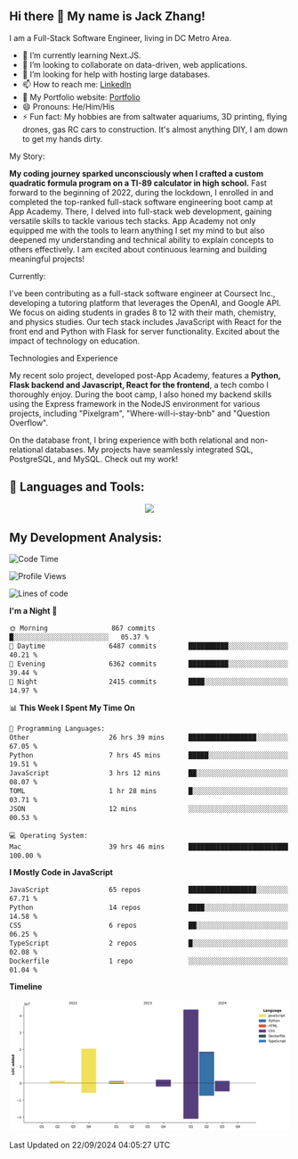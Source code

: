 
## Hi there 👋 My name is Jack Zhang!
I am a Full-Stack Software Engineer, living in DC Metro Area.

* 🌱 I’m currently learning Next.JS.
* 👯 I’m looking to collaborate on data-driven, web applications.
* 🤔 I’m looking for help with hosting large databases.
* 📫 How to reach me: [LinkedIn](https://www.linkedin.com/in/jack-zhang-1ba90929/)
* 🔭 My Portfolio website: [Portfolio](https://www.jackzhang.io)
* 😄 Pronouns: He/Him/His
* ⚡ Fun fact: My hobbies are from saltwater aquariums, 3D printing, flying drones, gas RC cars to construction. It's almost anything DIY, I am down to get my hands dirty.

My Story:

**My coding journey sparked unconsciously when I crafted a custom quadratic formula program on a TI-89 calculator in high school.** Fast forward to the beginning of 2022, during the lockdown, I enrolled in and completed the top-ranked full-stack software engineering boot camp at App Academy. There, I delved into full-stack web development, gaining versatile skills to tackle various tech stacks. App Academy not only equipped me with the tools to learn anything I set my mind to but also deepened my understanding and technical ability to explain concepts to others effectively. I am excited about continuous learning and building meaningful projects!

Currently:

I've been contributing as a full-stack software engineer at Coursect Inc., developing a tutoring platform that leverages the OpenAI, and Google API. We focus on aiding students in grades 8 to 12 with their math, chemistry, and physics studies. Our tech stack includes JavaScript with React for the front end and Python with Flask for server functionality. Excited about the impact of technology on education.

Technologies and Experience

My recent solo project, developed post-App Academy, features a **Python, Flask backend and Javascript, React for the frontend**, a tech combo I thoroughly enjoy. During the boot camp, I also honed my backend skills using the Express framework in the NodeJS environment for various projects, including "Pixelgram",  "Where-will-i-stay-bnb" and "Question Overflow".

On the database front, I bring experience with both relational and non-relational databases. My projects have seamlessly integrated SQL, PostgreSQL, and MySQL. Check out my work!


## 🧰 Languages and Tools:
<p align="center">
  <a href="https://skillicons.dev">
    <img src="https://skillicons.dev/icons?i=js,py,react,redux,html,css,flask,sequelize,express,npm,sqlite,postgres,github,postman,docker,nextjs,tailwind,gcp,ai" />
  </a>
</p>


## My Development Analysis:
<!--START_SECTION:waka-->
![Code Time](http://img.shields.io/badge/Code%20Time-966%20hrs%2053%20mins-blue)

![Profile Views](http://img.shields.io/badge/Profile%20Views-244-blue)

![Lines of code](https://img.shields.io/badge/From%20Hello%20World%20I%27ve%20Written-88.8%20million%20lines%20of%20code-blue)

**I'm a Night 🦉** 

```text
🌞 Morning                867 commits         █░░░░░░░░░░░░░░░░░░░░░░░░   05.37 % 
🌆 Daytime                6487 commits        ██████████░░░░░░░░░░░░░░░   40.21 % 
🌃 Evening                6362 commits        ██████████░░░░░░░░░░░░░░░   39.44 % 
🌙 Night                  2415 commits        ████░░░░░░░░░░░░░░░░░░░░░   14.97 % 
```


📊 **This Week I Spent My Time On** 

```text
💬 Programming Languages: 
Other                    26 hrs 39 mins      █████████████████░░░░░░░░   67.05 % 
Python                   7 hrs 45 mins       █████░░░░░░░░░░░░░░░░░░░░   19.51 % 
JavaScript               3 hrs 12 mins       ██░░░░░░░░░░░░░░░░░░░░░░░   08.07 % 
TOML                     1 hr 28 mins        █░░░░░░░░░░░░░░░░░░░░░░░░   03.71 % 
JSON                     12 mins             ░░░░░░░░░░░░░░░░░░░░░░░░░   00.53 % 

💻 Operating System: 
Mac                      39 hrs 46 mins      █████████████████████████   100.00 % 
```

**I Mostly Code in JavaScript** 

```text
JavaScript               65 repos            █████████████████░░░░░░░░   67.71 % 
Python                   14 repos            ████░░░░░░░░░░░░░░░░░░░░░   14.58 % 
CSS                      6 repos             ██░░░░░░░░░░░░░░░░░░░░░░░   06.25 % 
TypeScript               2 repos             █░░░░░░░░░░░░░░░░░░░░░░░░   02.08 % 
Dockerfile               1 repo              ░░░░░░░░░░░░░░░░░░░░░░░░░   01.04 % 
```



**Timeline**

![Lines of Code chart](https://raw.githubusercontent.com/jzhang319/jzhang319/master/assets/bar_graph.png)


 Last Updated on 22/09/2024 04:05:27 UTC
<!--END_SECTION:waka-->
